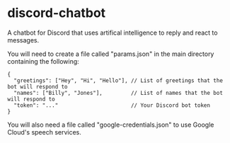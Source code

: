 # discord-chatbot

A chatbot for Discord that uses artifical intelligence to reply and react to messages.

You will need to create a file called "params.json" in the main directory containing the following:

```
{
  "greetings": ["Hey", "Hi", "Hello"], // List of greetings that the bot will respond to
  "names": ["Billy", "Jones"],         // List of names that the bot will respond to
  "token": "..."                       // Your Discord bot token
}
```

You will also need a file called "google-credentials.json" to use Google Cloud's speech services.
